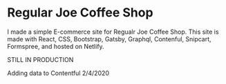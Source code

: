 # Regular Joe Coffee Shop

I made a simple E-commerce site for Regualr Joe Coffee Shop. This site is made with React, CSS, Bootstrap, Gatsby, Graphql, Contenful, Snipcart, Formspree, and hosted on Netlify. 

STILL IN PRODUCTION

Adding data to Contentful 2/4/2020
